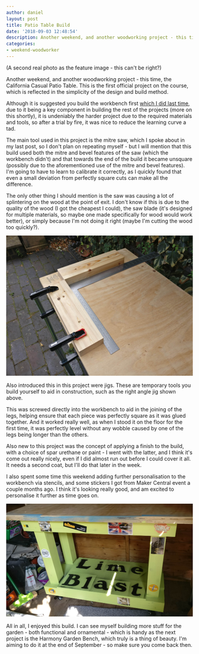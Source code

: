 ```yaml
---
author: daniel
layout: post
title: Patio Table Build
date: '2018-09-03 12:48:54'
description: Another weekend, and another woodworking project - this time, the California Casual Patio Table. This is the first official project on the course, which is reflected in the simplicity of the design and build method.
categories:
- weekend-woodworker
---
```


(A second real photo as the feature image - this can't be right?)

Another weekend, and another woodworking project - this time, the California Casual Patio Table. This is the first official project on the course, which is reflected in the simplicity of the design and build method.

Although it is suggested you build the workbench first [which I did last time](/2018/08/21/i-built-a-workbench/), due to it being a key component in building the rest of the projects (more on this shortly), it is undeniably the harder project due to the required materials and tools, so after a trial by fire, it was nice to reduce the learning curve a tad.

The main tool used in this project is the mitre saw, which I spoke about in my last post, so I don't plan on repeating myself - but I will mention that this build used both the mitre and bevel features of the saw (which the workbench didn't) and that towards the end of the build it became unsquare (possibly due to the aforementioned use of the mitre and bevel features). I'm going to have to learn to calibrate it correctly, as I quickly found that even a small deviation from perfectly square cuts can make all the difference.

The only other thing I should mention is the saw was causing a lot of splintering on the wood at the point of exit. I don't know if this is due to the quality of the wood (I got the cheapest I could), the saw blade (it's designed for multiple materials, so maybe one made specifically for wood would work better), or simply because I'm not doing it right (maybe I'm cutting the wood too quickly?).

![IMG_20180901_130453-1-](/assets/img/2018/09/IMG_20180901_130453-1-.jpg)

Also introduced this in this project were jigs. These are temporary tools you build yourself to aid in construction, such as the right angle jig shown above.

This was screwed directly into the workbench to aid in the joining of the legs, helping ensure that each piece was perfectly square as it was glued together. And it worked really well, as when I stood it on the floor for the first time, it was perfectly level without any wobble caused by one of the legs being longer than the others.

Also new to this project was the concept of applying a finish to the build, with a choice of spar urethane or paint - I went with the latter, and I think it's come out really nicely, even if I did almost run out before I could cover it all. It needs a second coat, but I'll do that later in the week.

I also spent some time this weekend adding further personalisation to the workbench via stencils, and some stickers I got from Maker Central event a couple months ago. I think it's looking really good, and am excited to personalise it further as time goes on.

![IMG_20180903_122550-1-](/assets/img/2018/09/IMG_20180903_122550-1-.jpg)

All in all, I enjoyed this build. I can see myself building more stuff for the garden - both functional and ornamental - which is handy as the next project is the Harmony Garden Bench, which truly is a thing of beauty. I'm aiming to do it at the end of September - so make sure you come back then.
